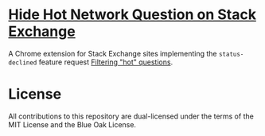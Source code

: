 # [Hide Hot Network Question on Stack Exchange](https://chrome.google.com/webstore/detail/jommfgnflipjalbpbgcfghdpoeijpoab)

A Chrome extension for Stack Exchange sites implementing the `status-declined` feature request [Filtering "hot" questions](http://meta.stackexchange.com/questions/84389/filtering-hot-questions).

# License

All contributions to this repository are dual-licensed under the terms of the MIT License and the Blue Oak License.
